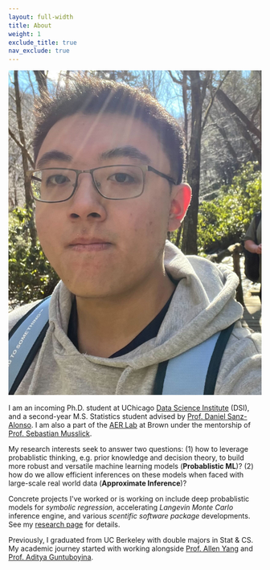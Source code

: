 ```yaml
---
layout: full-width
title: About
weight: 1
exclude_title: true
nav_exclude: true
---
```


<img class="headshot" src="assets/img/headshot.jpg">

I am an incoming Ph.D. student at UChicago [Data Science Institute](https://datascience.uchicago.edu/) (DSI), and a second-year M.S. Statistics student advised by [Prof. Daniel Sanz-Alonso](https://sites.google.com/a/uchicago.edu/sanz-alonso/). I am also a part of the [AER Lab](https://musslick.github.io/AER_website/About.html) at Brown under the mentorship of [Prof. Sebastian Musslick](https://smusslick.com/).

My research interests seek to answer two questions: (1) how to leverage probablistic thinking, e.g. prior knowledge and decision theory, to build more robust and versatile machine learning models (**Probablistic ML**)? (2) how do we allow efficient inferences on these models when faced with large-scale real world data (**Approximate Inference**)?

Concrete projects I've worked or is working on include deep probablistic models for *symbolic regression*, accelerating *Langevin Monte Carlo* inference engine, and various *scentific software package* developments. See my [research page](projects/uchicago_thesis) for details.

Previously, I graduated from UC Berkeley with double majors in Stat & CS. My academic journey started with working alongside [Prof. Allen Yang](https://vivecenter.berkeley.edu/people/allen-y-yang/) and [Prof. Aditya Guntuboyina](https://www.stat.berkeley.edu/~aditya/).
